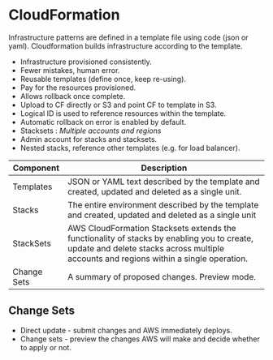 # CloudFormation

Infrastructure patterns are defined in a template file using code (json or yaml). Cloudformation builds infrastructure according to the template.

- Infrastructure provisioned consistently.
- Fewer mistakes, human error.
- Reusable templates (define once, keep re-using).
- Pay for the resources provisioned.
- Allows rollback once complete.
- Upload to CF directly or S3 and point CF to template in S3.
- Logical ID is used to reference resources within the template.
- Automatic rollback on error is enabled by default.
- Stacksets : *Multiple accounts and regions*
- Admin account for stacks and stacksets.
- Nested stacks, reference other templates (e.g. for load balancer).

|Component|Description|
|---|---|
|Templates|JSON or YAML text described by the template and created, updated and deleted as a single unit.|
|Stacks|The entire environment described by the template and created, updated and deleted as a single unit|
|StackSets|AWS CloudFormation Stacksets extends the functionality of stacks by enabling you to create, update and delete stacks across multiple accounts and regions within a single operation.|
|Change Sets|A summary of proposed changes. Preview mode.|

## Change Sets

- Direct update - submit changes and AWS immediately deploys.
- Change sets - preview the changes AWS will make and decide whether to apply or not.